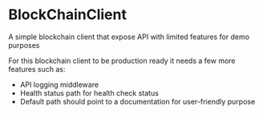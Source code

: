 # BlockChainClient
A simple blockchain client that expose API with limited features for demo purposes 


For this blockchain client to be production ready it needs a few more features such as:
- API logging middleware
- Health status path for health check status
- Default path should point to a documentation for user-friendly purpose